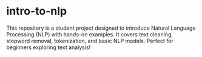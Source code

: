 # intro-to-nlp
This repository is a student project designed to introduce Natural Language Processing (NLP) with hands-on examples. It covers text cleaning, stopword removal, tokenization, and basic NLP models. Perfect for beginners exploring text analysis!
